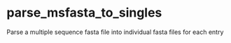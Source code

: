 # parse_msfasta_to_singles
Parse a multiple sequence fasta file into individual fasta files for each entry

